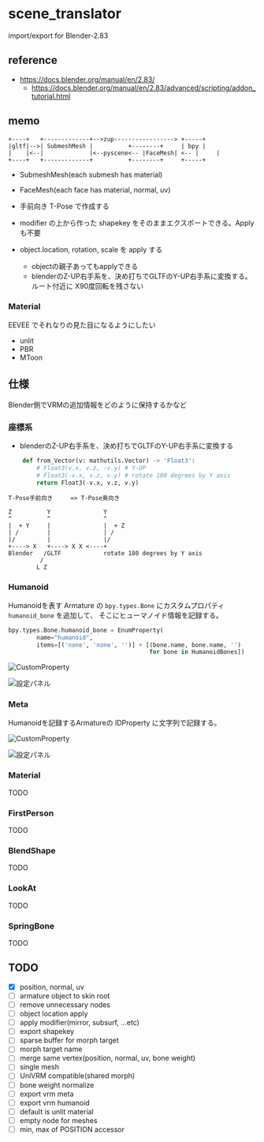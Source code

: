 # scene_translator

import/export for Blender-2.83

## reference

* https://docs.blender.org/manual/en/2.83/
  * https://docs.blender.org/manual/en/2.83/advanced/scripting/addon_tutorial.html


## memo

```
+----+   +-------------+-->zup-----------------> +-----+
|gltf|-->| SubmeshMesh |          +--------+     | bpy |
|    |<--|             |<--pyscene<-- |FaceMesh| <-- |     |
+----+   +-------------+          +--------+     +-----+
```

* SubmeshMesh(each submesh has material)
* FaceMesh(each face has material, normal, uv)


* 手前向き T-Pose で作成する
* modifier の上から作った shapekey をそのままエクスポートできる。Apply も不要
* object.location, rotation, scale を apply する
  * objectの親子あってもapplyできる
  * blenderのZ-UP右手系を、決め打ちでGLTFのY-UP右手系に変換する。ルート付近に X90度回転を残さない

### Material

EEVEE でそれなりの見た目になるようにしたい

* unlit
* PBR
* MToon

## 仕様

Blender側でVRMの追加情報をどのように保持するかなど

### 座標系

* blenderのZ-UP右手系を、決め打ちでGLTFのY-UP右手系に変換する

``` py
    def from_Vector(v: mathutils.Vector) -> 'Float3':
        # Float3(v.x, v.z, -v.y) # Y-UP
        # Float3(-v.x, v.z, v.y) # rotate 180 degrees by Y axis
        return Float3(-v.x, v.z, v.y)
```

``` 
T-Pose手前向き     => T-Pose奥向き

Z          Y               Y
^          ^               ^
|  + Y     |               |  + Z
| /        |               | /
|/         |               |/
+----> X   +----> X X <----+
Blender   /GLTF            rotate 180 degrees by Y axis
         /
        L Z
```

### Humanoid

Humanoidを表す Armature の `bpy.types.Bone` にカスタムプロパティ `humanoid_bone` を追加して、
そこにヒューマノイド情報を記録する。

``` py
bpy.types.Bone.humanoid_bone = EnumProperty(
        name="humanoid",
        items=[('none', 'none', '')] + [(bone.name, bone.name, '')
                                        for bone in HumanoidBones])
```

![CustomProperty](documents/humanoid_bone.jpg)

![設定パネル](documents/humanoid_armature.jpg)

### Meta

Humanoidを記録するArmatureの IDProperty に文字列で記録する。

![CustomProperty](documents/meta_custom_property.jpg)

![設定パネル](documents/meta_panel.jpg)

### Material

TODO

### FirstPerson

TODO

### BlendShape

TODO

### LookAt

TODO

### SpringBone

TODO

## TODO

* [x] position, normal, uv
* [ ] armature object to skin root
* [ ] remove unnecessary nodes
* [ ] object location apply
* [ ] apply modifier(mirror, subsurf, ...etc)
* [ ] export shapekey
* [ ] sparse buffer for morph target
* [ ] morph target name
* [ ] merge same vertex(position, normal, uv, bone weight)
* [ ] single mesh
* [ ] UniVRM compatible(shared morph)
* [ ] bone weight normalize
* [ ] export vrm meta
* [ ] export vrm humanoid
* [ ] default is unlit material
* [ ] empty node for meshes
* [ ] min, max of POSITION accessor
